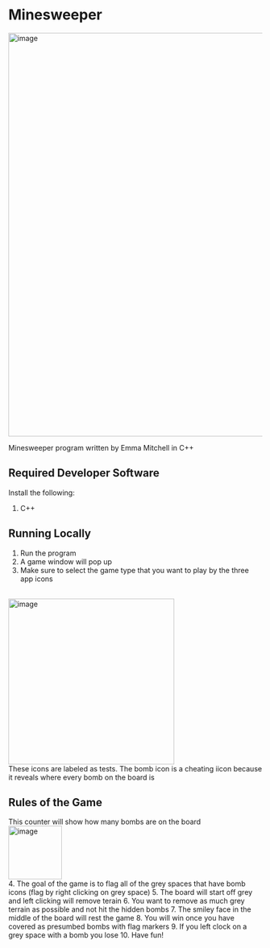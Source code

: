 # Minesweeper
<img width="801" alt="image" src="https://github.com/user-attachments/assets/a7779108-23f7-46f8-96e4-41c8600a5539">

Minesweeper program written by Emma Mitchell in C++

## Required Developer Software
Install the following:
1. C++

## Running Locally
1. Run the program
2. A game window will pop up
3. Make sure to select the game type that you want to play by the three app icons
<br>
<img width="329" alt="image" src="https://github.com/user-attachments/assets/a2a9aaa8-1de7-4a1d-b029-cf475b014e35">
<br>
These icons are labeled as tests.
The bomb icon is a cheating iicon because it reveals where every bomb on the board is

## Rules of the Game

This counter will show how many bombs are on the board
<br>
<img width="106" alt="image" src="https://github.com/user-attachments/assets/b47e84dd-2bf1-49c0-b37a-f746ffc0fdb4">
<br>
4. The goal of the game is to flag all of the grey spaces that have bomb icons (flag by right clicking on grey space)
5. The board will start off grey and left clicking will remove terain
6. You want to remove as much grey terrain as possible and not hit the hidden bombs
7. The smiley face in the middle of the board will rest the game
8. You will win once you have covered as presumbed bombs with flag markers
9. If you left clock on a grey space with a bomb you lose
10. Have fun!

